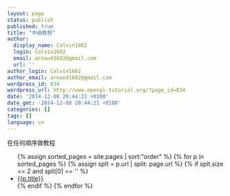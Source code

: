 ```yaml
---
layout: page
status: publish
published: true
title: "中级教程"
author:
  display_name: Calvin1602
  login: Calvin1602
  email: arnaud1602@gmail.com
  url: ''
author_login: Calvin1602
author_email: arnaud1602@gmail.com
wordpress_id: 834
wordpress_url: http://www.opengl-tutorial.org/?page_id=834
date: '2014-12-08 20:44:21 +0100'
date_gmt: '2014-12-08 20:44:21 +0100'
categories: []
tags: []
language: cn
---
```

<p>在任何順序做教程</p>
<ul class="tuto">
{% assign sorted_pages = site.pages | sort:"order" %}
{% for p in sorted_pages %}
  {% assign splt = p.url | split: page.url %}
  {% if splt.size == 2 and splt[0] == '' %}
    <li>
      <a class="page-link" href="{{p.url | prepend: site.baseurl}}">{{p.title}}</a>
    </li>
  {% endif %}
{% endfor %}
</ul>
